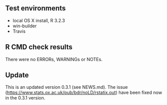 ## Test environments
* local OS X install, R 3.2.3
* win-builder 
* Travis

## R CMD check results
There were no ERRORs, WARNINGs or NOTEs. 

## Update

This is an updated version 0.3.1 (see NEWS.md). The issue (https://www.stats.ox.ac.uk/pub/bdr/noLD/rstatix.out) have been fixed now in the 0.3.1 version.
  
